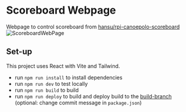 # Scoreboard Webpage
Webpage to control scoreboard from [hansu/rpi-canoepolo-scoreboard](https://github.com/hansu/rpi-canoepolo-scoreboard)
![ScoreboardWebPage](https://github.com/user-attachments/assets/f8aa7159-75ef-4d82-9c07-5648bf3798e4)


## Set-up
This project uses React with Vite and Tailwind.
- run ```npm run install``` to install dependencies
- run ```npm run dev``` to test locally
- run ```npm run build``` to build
- run ```npm run deploy``` to build and deploy build to the [build-branch](https://github.com/LariWa/scoreboard_web-app/tree/build) (optional: change commit message in ```package.json```)

